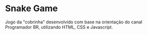 # Snake Game

Jogo da "cobrinha" desenvolvido com base na orientação do canal Programador BR, utilizando HTML, CSS e Javascript.
